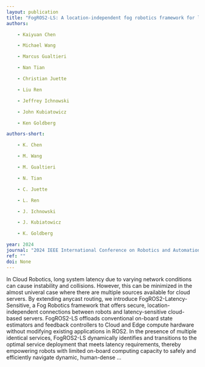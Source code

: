 ```yaml
---
layout: publication
title: "FogROS2-LS: A location-independent fog robotics framework for latency sensitive ROS2 applications"
authors:

    - Kaiyuan Chen

    - Michael Wang

    - Marcus Gualtieri

    - Nan Tian

    - Christian Juette

    - Liu Ren

    - Jeffrey Ichnowski

    - John Kubiatowicz

    - Ken Goldberg

authors-short:

    - K. Chen

    - M. Wang

    - M. Gualtieri

    - N. Tian

    - C. Juette

    - L. Ren

    - J. Ichnowski

    - J. Kubiatowicz

    - K. Goldberg

year: 2024
journal: "2024 IEEE International Conference on Robotics and Automation (ICRA)"
ref: ""
doi: None
---
```


In Cloud Robotics, long system latency due to varying network conditions can cause instability and collisions. However, this can be minimized in the almost univeral case where there are multiple sources available for cloud servers. By extending anycast routing, we introduce FogROS2-Latency-Sensitive, a Fog Robotics framework that offers secure, location-independent connections between robots and latency-sensitive cloud-based servers. FogROS2-LS offloads conventional on-board state estimators and feedback controllers to Cloud and Edge compute hardware without modifying existing applications in ROS2. In the presence of multiple identical services, FogROS2-LS dynamically identifies and transitions to the optimal service deployment that meets latency requirements, thereby empowering robots with limited on-board computing capacity to safely and efficiently navigate dynamic, human-dense …
    